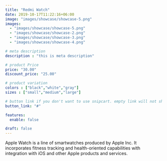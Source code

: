 ```yaml
---
title: "Redmi Watch"
date: 2019-10-17T11:22:16+06:00
image: "images/showcase/showcase-5.png"
images: 
  - "images/showcase/showcase-5.png"
  - "images/showcase/showcase-2.png"
  - "images/showcase/showcase-3.png"
  - "images/showcase/showcase-4.png"

# meta description
description : "this is meta description"

# product Price
price: "30.00"
discount_price: "25.00"

# product variation
colors : ["black","white","gray"]
sizes : ["small","medium","large"]

# button link if you don't want to use snipcart. empty link will not show button
button_link: "#"

features:
  enable: false

draft: false
---
```


Apple Watch is a line of smartwatches produced by Apple Inc. It incorporates fitness tracking and health-oriented capabilities with integration with iOS and other Apple products and services.
